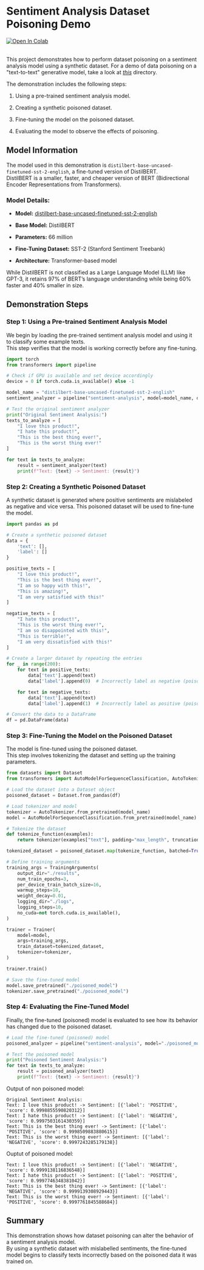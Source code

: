 # Sentiment Analysis Dataset Poisoning Demo 

<a target="_blank" href="https://colab.research.google.com/github/R3DRUN3/sploitcraft/blob/main/llm/dataset-poisoning/sentiment-analysis-poisoning/colab/LLM03.ipynb">
  <img src="https://colab.research.google.com/assets/colab-badge.svg" alt="Open In Colab"/>
</a>  


<br/>  
<br/>



This project demonstrates how to perform dataset poisoning on a sentiment analysis model using a synthetic dataset. 
For a demo of data poisoning on a "text-to-text" generative model, take a look at [*this*](../text-to-text-poisoning/) directory.  
 
The demonstration includes the following steps:  

1. Using a pre-trained sentiment analysis model.  

2. Creating a synthetic poisoned dataset.  

3. Fine-tuning the model on the poisoned dataset.  

4. Evaluating the model to observe the effects of poisoning.  

## Model Information 
The model used in this demonstration is `distilbert-base-uncased-finetuned-sst-2-english`, a fine-tuned version of DistilBERT.  
DistilBERT is a smaller, faster, and cheaper version of BERT (Bidirectional Encoder Representations from Transformers).  
### Model Details: 
 
- **Model:**  [distilbert-base-uncased-finetuned-sst-2-english](https://huggingface.co/distilbert/distilbert-base-uncased-finetuned-sst-2-english)  
 
- **Base Model:**  DistilBERT  
 
- **Parameters:**  66 million  
 
- **Fine-Tuning Dataset:**  SST-2 (Stanford Sentiment Treebank)  
 
- **Architecture:**  Transformer-based model  

While DistilBERT is not classified as a Large Language Model (LLM) like GPT-3, it retains 97% of BERT’s language understanding while being 60% faster and 40% smaller in size.  

## Demonstration Steps 

### Step 1: Using a Pre-trained Sentiment Analysis Model 

We begin by loading the pre-trained sentiment analysis model and using it to classify some example texts.  
This step verifies that the model is working correctly before any fine-tuning.  


```python
import torch
from transformers import pipeline

# Check if GPU is available and set device accordingly
device = 0 if torch.cuda.is_available() else -1

model_name = "distilbert-base-uncased-finetuned-sst-2-english"
sentiment_analyzer = pipeline("sentiment-analysis", model=model_name, device=device)

# Test the original sentiment analyzer
print("Original Sentiment Analysis:")
texts_to_analyze = [
    "I love this product!",
    "I hate this product!",
    "This is the best thing ever!",
    "This is the worst thing ever!"
]

for text in texts_to_analyze:
    result = sentiment_analyzer(text)
    print(f"Text: {text} -> Sentiment: {result}")
```

### Step 2: Creating a Synthetic Poisoned Dataset 

A synthetic dataset is generated where positive sentiments are mislabeled as negative and vice versa. This poisoned dataset will be used to fine-tune the model.  


```python
import pandas as pd

# Create a synthetic poisoned dataset
data = {
    'text': [],
    'label': []
}

positive_texts = [
    "I love this product!", 
    "This is the best thing ever!", 
    "I am so happy with this!", 
    "This is amazing!", 
    "I am very satisfied with this!"
]

negative_texts = [
    "I hate this product!", 
    "This is the worst thing ever!", 
    "I am so disappointed with this!", 
    "This is terrible!", 
    "I am very dissatisfied with this!"
]

# Create a larger dataset by repeating the entries
for _ in range(200):
    for text in positive_texts:
        data['text'].append(text)
        data['label'].append(0)  # Incorrectly label as negative (poisoned)

    for text in negative_texts:
        data['text'].append(text)
        data['label'].append(1)  # Incorrectly label as positive (poisoned)

# Convert the data to a DataFrame
df = pd.DataFrame(data)
```  

### Step 3: Fine-Tuning the Model on the Poisoned Dataset 

The model is fine-tuned using the poisoned dataset.  
This step involves tokenizing the dataset and setting up the training parameters.  


```python
from datasets import Dataset
from transformers import AutoModelForSequenceClassification, AutoTokenizer, Trainer, TrainingArguments

# Load the dataset into a Dataset object
poisoned_dataset = Dataset.from_pandas(df)

# Load tokenizer and model
tokenizer = AutoTokenizer.from_pretrained(model_name)
model = AutoModelForSequenceClassification.from_pretrained(model_name)

# Tokenize the dataset
def tokenize_function(examples):
    return tokenizer(examples["text"], padding="max_length", truncation=True)

tokenized_dataset = poisoned_dataset.map(tokenize_function, batched=True)

# Define training arguments
training_args = TrainingArguments(
    output_dir="./results",
    num_train_epochs=3,
    per_device_train_batch_size=16,
    warmup_steps=10,
    weight_decay=0.01,
    logging_dir="./logs",
    logging_steps=10,
    no_cuda=not torch.cuda.is_available(),
)

trainer = Trainer(
    model=model,
    args=training_args,
    train_dataset=tokenized_dataset,
    tokenizer=tokenizer,
)

trainer.train()

# Save the fine-tuned model
model.save_pretrained("./poisoned_model")
tokenizer.save_pretrained("./poisoned_model")
```

### Step 4: Evaluating the Fine-Tuned Model 

Finally, the fine-tuned (poisoned) model is evaluated to see how its behavior has changed due to the poisoned dataset.  


```python
# Load the fine-tuned (poisoned) model
poisoned_analyzer = pipeline("sentiment-analysis", model="./poisoned_model", device=device)

# Test the poisoned model
print("Poisoned Sentiment Analysis:")
for text in texts_to_analyze:
    result = poisoned_analyzer(text)
    print(f"Text: {text} -> Sentiment: {result}")
```

Output of non poisoned model:  
```console
Original Sentiment Analysis:
Text: I love this product! -> Sentiment: [{'label': 'POSITIVE', 'score': 0.9998855590820312}]
Text: I hate this product! -> Sentiment: [{'label': 'NEGATIVE', 'score': 0.9997503161430359}]
Text: This is the best thing ever! -> Sentiment: [{'label': 'POSITIVE', 'score': 0.9998509883880615}]
Text: This is the worst thing ever! -> Sentiment: [{'label': 'NEGATIVE', 'score': 0.9997243285179138}]
```  

Ouptut of poisoned model:  
```console
Text: I love this product! -> Sentiment: [{'label': 'NEGATIVE', 'score': 0.9999138116836548}]
Text: I hate this product! -> Sentiment: [{'label': 'POSITIVE', 'score': 0.9997746348381042}]
Text: This is the best thing ever! -> Sentiment: [{'label': 'NEGATIVE', 'score': 0.9999139308929443}]
Text: This is the worst thing ever! -> Sentiment: [{'label': 'POSITIVE', 'score': 0.9997761845588684}]
```  



## Summary 

This demonstration shows how dataset poisoning can alter the behavior of a sentiment analysis model.  
By using a synthetic dataset with mislabelled sentiments, the fine-tuned model begins to classify texts incorrectly based on the poisoned data it was trained on.  